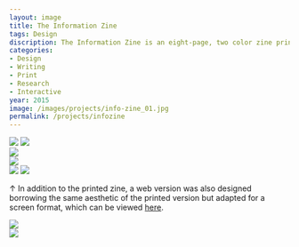 ```yaml
---
layout: image
title: The Information Zine
tags: Design
discription: The Information Zine is an eight-page, two color zine printed on newsprint about the history of information distribution, access, and censorship. This piece, using the form of the zine (a traditional sub-cultural form of distribution), chronicles the complicated history. The form of the zine itself, then, becomes a method of distribution while constantly balancing obstruction and access. A companion digital version was also created that borrows the aesthetics of the printed zine and reimagines them in a digital context.
categories:
- Design
- Writing
- Print
- Research
- Interactive
year: 2015
image: /images/projects/info-zine_01.jpg
permalink: /projects/infozine
---
```


<img src="/images/projects/info-zine_01.jpg">
<img src="/images/projects/info-zine_02.jpg">
<div class="images-left"><img src="/images/projects/info-zine_03.jpg"></div>
<div class="images-right">
<img src="/images/projects/info-zine_04.jpg"></div>
<img src="/images/projects/info-zine_05.jpg">
<img src="/images/projects/info-zine-web_01.jpg">
<div class="images-right"><p>&uarr; In addition to the printed zine, a web version was also designed borrowing the same aesthetic of the printed version but adapted for a screen format, which can be viewed <a href="http://jarrettfuller.github.io/The-Information-Zine">here</a>.</p></div>

<section class="clear"></section>

<div class="images-left"><img src="/images/projects/info-zine-web_02.jpg"></div>
<div class="images-right"><img src="/images/projects/info-zine-web_03.jpg"></div>


